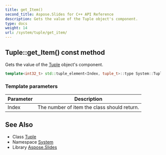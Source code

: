 ```yaml
---
title: get_Item()
second_title: Aspose.Slides for C++ API Reference
description: Gets the value of the Tuple object's component.
type: docs
weight: 14
url: /system/tuple/get_item/
---
```

## Tuple::get_Item() const method


Gets the value of the [Tuple](../) object's component.

```cpp
template<int32_t> std::tuple_element<Index, tuple_t>::type System::Tuple<Args>::get_Item() const
```


### Template parameters

| Parameter | Description |
| --- | --- |
| Index | The number of item the class should return. |

## See Also

* Class [Tuple](../)
* Namespace [System](../../)
* Library [Aspose.Slides](../../../)